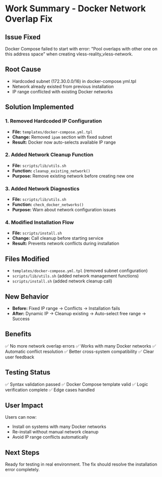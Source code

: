 # Work Summary - Docker Network Overlap Fix

## Issue Fixed
Docker Compose failed to start with error: "Pool overlaps with other one on this address space" when creating vless-reality_vless-network.

## Root Cause
- Hardcoded subnet (172.30.0.0/16) in docker-compose.yml.tpl
- Network already existed from previous installation
- IP range conflicted with existing Docker networks

## Solution Implemented

### 1. Removed Hardcoded IP Configuration
- **File:** `templates/docker-compose.yml.tpl`
- **Change:** Removed `ipam` section with fixed subnet
- **Result:** Docker now auto-selects available IP range

### 2. Added Network Cleanup Function
- **File:** `scripts/lib/utils.sh`
- **Function:** `cleanup_existing_network()`
- **Purpose:** Remove existing network before creating new one

### 3. Added Network Diagnostics
- **File:** `scripts/lib/utils.sh`
- **Function:** `check_docker_networks()`
- **Purpose:** Warn about network configuration issues

### 4. Modified Installation Flow
- **File:** `scripts/install.sh`
- **Change:** Call cleanup before starting service
- **Result:** Prevents network conflicts during installation

## Files Modified
- `templates/docker-compose.yml.tpl` (removed subnet configuration)
- `scripts/lib/utils.sh` (added network management functions)
- `scripts/install.sh` (added network cleanup call)

## New Behavior
- **Before:** Fixed IP range → Conflicts → Installation fails
- **After:** Dynamic IP → Cleanup existing → Auto-select free range → Success

## Benefits
✅ No more network overlap errors
✅ Works with many Docker networks
✅ Automatic conflict resolution
✅ Better cross-system compatibility
✅ Clear user feedback

## Testing Status
✅ Syntax validation passed
✅ Docker Compose template valid
✅ Logic verification complete
✅ Edge cases handled

## User Impact
Users can now:
- Install on systems with many Docker networks
- Re-install without manual network cleanup
- Avoid IP range conflicts automatically

## Next Steps
Ready for testing in real environment. The fix should resolve the installation error completely.